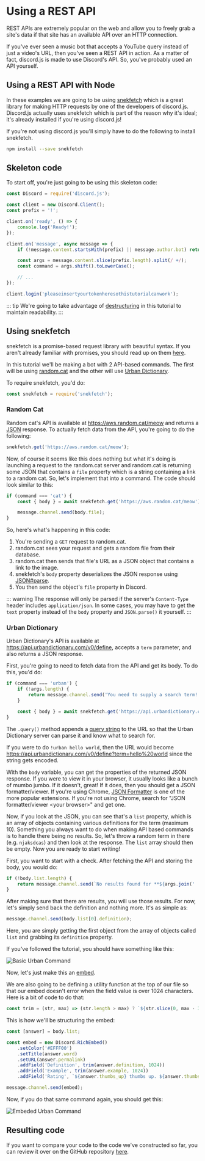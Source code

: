 # Using a REST API

REST APIs are extremely popular on the web and allow you to freely grab a site's data if that site has an available API over an HTTP connection.

If you've ever seen a music bot that accepts a YouTube query instead of just a video's URL, then you've seen a REST API in action. As a matter of fact, discord.js is made to use Discord's API. So, you've probably used an API yourself.

## Using a REST API with Node

In these examples we are going to be using [snekfetch](https://www.npmjs.com/package/snekfetch) which is a great library for making HTTP requests by one of the developers of discord.js. Discord.js actually uses snekfetch which is part of the reason why it's ideal; it's already installed if you're using discord.js!

If you're not using discord.js you'll simply have to do the following to install snekfetch.

```bash
npm install --save snekfetch
```

## Skeleton code

To start off, you're just going to be using this skeleton code:

```js
const Discord = require('discord.js');

const client = new Discord.Client();
const prefix = '!';

client.on('ready', () => {
	console.log('Ready!');
});

client.on('message', async message => {
	if (!message.content.startsWith(prefix) || message.author.bot) return;

	const args = message.content.slice(prefix.length).split(/ +/);
	const command = args.shift().toLowerCase();

	// ...
});

client.login('pleaseinsertyourtokenheresothistutorialcanwork');
```

::: tip
We're going to take advantage of [destructuring](/additional-info/es6-syntax?id=destructuring) in this tutorial to maintain readability.
:::

## Using snekfetch

snekfetch is a promise-based request library with beautiful syntax. If you aren't already familiar with promises, you should read up on them [here](/additional-info/async-await).

In this tutorial we'll be making a bot with 2 API-based commands. The first will be using [random.cat](https://aws.random.cat) and the other will use [Urban Dictionary](https://www.urbandictionary.com).

To require snekfetch, you'd do:

```js
const snekfetch = require('snekfetch');
```

### Random Cat

Random cat's API is available at https://aws.random.cat/meow and returns a [JSON](https://developer.mozilla.org/en-US/docs/Web/JavaScript/Reference/Global_Objects/JSON) response. To actually fetch data from the API, you're going to do the following:

```js
snekfetch.get('https://aws.random.cat/meow');
```

Now, of course it seems like this does nothing but what it's doing is launching a request to the random.cat server and random.cat is returning some JSON that contains a `file` property which is a string containing a link to a random cat. So, let's implement that into a command. The code should look similar to this:

<!-- eslint-skip -->

```js
if (command === 'cat') {
	const { body } = await snekfetch.get('https://aws.random.cat/meow');

	message.channel.send(body.file);
}
```

So, here's what's happening in this code:

1. You're sending a `GET` request to random.cat.
2. random.cat sees your request and gets a random file from their database.
3. random.cat then sends that file's URL as a JSON object that contains a link to the image.
4. snekfetch's `body` property deserializes the JSON response using [JSON#parse](https://developer.mozilla.org/en-US/docs/Web/JavaScript/Reference/Global_Objects/JSON/parse).
5. You then send the object's `file` property in Discord.

::: warning
The response will only be parsed if the server's `Content-Type` header includes `application/json`. In some cases, you may have to get the `text` property instead of the `body` property and `JSON.parse()` it yourself.
:::

### Urban Dictionary

Urban Dictionary's API is available at https://api.urbandictionary.com/v0/define, accepts a `term` parameter, and also returns a JSON response.

First, you're going to need to fetch data from the API and get its body. To do this, you'd do:

<!-- eslint-skip -->

```js
if (command === 'urban') {
	if (!args.length) {
		return message.channel.send('You need to supply a search term!');
	}

	const { body } = await snekfetch.get('https://api.urbandictionary.com/v0/define').query({ term: args.join(' ') });
}
```

The `.query()` method appends a [query string](https://en.wikipedia.org/wiki/Query_string) to the URL so that the Urban Dictionary server can parse it and know what to search for.

If you were to do `!urban hello world`, then the URL would become https://api.urbandictionary.com/v0/define?term=hello%20world since the string gets encoded.

With the `body` variable, you can get the properties of the returned JSON response. If you were to view it in your browser, it usually looks like a bunch of mumbo jumbo. If it doesn't, great! If it does, then you should get a JSON formatter/viewer. If you're using Chrome, [JSON Formatter](https://chrome.google.com/webstore/detail/json-formatter/bcjindcccaagfpapjjmafapmmgkkhgoa) is one of the more popular extensions. If you're not using Chrome, search for "JSON formatter/viewer &lt;your browser&gt;" and get one.

Now, if you look at the JSON, you can see that's a `list` property, which is an array of objects containing various definitions for the term (maximum 10). Something you always want to do when making API based commands is to handle there being no results. So, let's throw a random term in there (e.g. `njaksdcas`) and then look at the response. The `list` array should then be empty. Now you are ready to start writing!

First, you want to start with a check. After fetching the API and storing the body, you would do:

```js
if (!body.list.length) {
	return message.channel.send(`No results found for **${args.join(' ')}**.`);
}
```

After making sure that there are results, you will use those results. For now, let's simply send back the definition and nothing more. It's as simple as:

```js
message.channel.send(body.list[0].definition);
```

Here, you are simply getting the first object from the array of objects called `list` and grabbing its `definition` property.

If you've followed the tutorial, you should have something like this:

![Basic Urban Command](/assets/img/N0t4M.png)

Now, let's just make this an [embed](/popular-topics/miscellaneous-examples?id=sending-an-embed).

We are also going to be defining a utility function at the top of our file so that our embed doesn't error when the field value is over 1024 characters. Here is a bit of code to do that:

```js
const trim = (str, max) => (str.length > max) ? `${str.slice(0, max - 3)}...` : str;
```

This is how we'll be structuring the embed:

```js
const [answer] = body.list;

const embed = new Discord.RichEmbed()
	.setColor('#EFFF00')
	.setTitle(answer.word)
	.setURL(answer.permalink)
	.addField('Definition', trim(answer.definition, 1024))
	.addField('Example', trim(answer.example, 1024))
	.addField('Rating', `${answer.thumbs_up} thumbs up. ${answer.thumbs_down} thumbs down.`);

message.channel.send(embed);
```

Now, if you do that same command again, you should get this:

![Embeded Urban Command](/assets/img/RMv88.png)

## Resulting code

If you want to compare your code to the code we've constructed so far, you can review it over on the GitHub repository [here](https://github.com/discordjs/guide/tree/master/code-samples/additional-info/rest-api).
